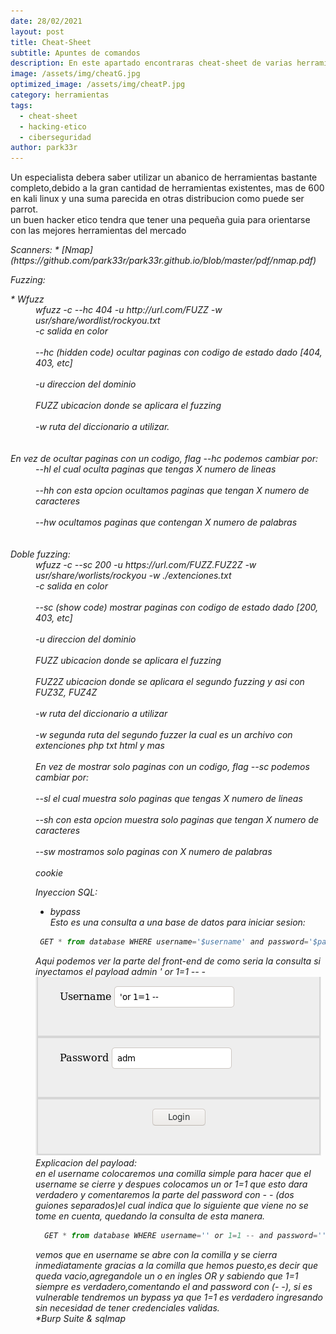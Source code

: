 ```yaml
---
date: 28/02/2021
layout: post
title: Cheat-Sheet
subtitle: Apuntes de comandos
description: En este apartado encontraras cheat-sheet de varias herramientas
image: /assets/img/cheatG.jpg
optimized_image: /assets/img/cheatP.jpg
category: herramientas
tags:
  - cheat-sheet
  - hacking-etico
  - ciberseguridad
author: park33r
---
```

Un especialista debera saber utilizar un abanico de herramientas bastante completo,debido a la gran cantidad de herramientas existentes, mas de 600 en kali linux y una suma parecida en otras distribucion como puede ser parrot.<br>
un buen hacker etico tendra que tener una pequeña guia para orientarse con las mejores herramientas del mercado<br>
<dl>
<em>Scanners:<em>
* <em>[Nmap](https://github.com/park33r/park33r.github.io/blob/master/pdf/nmap.pdf)<br>

<em>Fuzzing:<em>
  <dt>* Wfuzz<br></dt>
<dd><strongs>       wfuzz -c --hc 404 -u http://url.com/FUZZ -w usr/share/wordlist/rockyou.txt </strongs></dd>

  <dd>-c salida en color</dd><br>
  <dd>--hc (hidden code) ocultar paginas con codigo de estado dado [404, 403, etc]</dd><br>
  <dd>-u direccion del dominio</dd><br>
  <dd>FUZZ ubicacion donde se aplicara el fuzzing</dd><br>
  <dd>-w ruta del diccionario a utilizar.</dd><br><br>
En vez de ocultar paginas con un codigo, flag --hc podemos cambiar por:<br>
<dd>--hl <numero> el cual oculta paginas que tengas X numero de lineas</dd><br>
<dd>--hh <numero> con esta opcion ocultamos paginas que tengan X numero de caracteres</dd><br>
<dd>--hw <numero> ocultamos paginas que contengan X numero de palabras</dd><br><br>
  Doble fuzzing:<br>
<dd><strongs>     wfuzz -c --sc 200 -u https://url.com/FUZZ.FUZ2Z -w usr/share/worlists/rockyou -w ./extenciones.txt </li></strongs><br>
  <dd>-c salida en color</dd><br>
  <dd>--sc (show code) mostrar paginas con codigo de estado dado [200, 403, etc]</dd><br>
  <dd>-u direccion del dominio</dd><br>
  <dd>FUZZ ubicacion donde se aplicara el fuzzing</dd><br>
  <dd>FUZ2Z ubicacion donde se aplicara el segundo fuzzing y asi con FUZ3Z, FUZ4Z</dd><br>
  <dd>-w ruta del diccionario a utilizar</dd><br>
  <dd>-w segunda ruta del segundo fuzzer la cual es un archivo con extenciones php txt html y mas<br><br>
  En vez de mostrar solo paginas con un codigo, flag --sc podemos cambiar por:</dd><br>
<dd>--sl <numero> el cual muestra solo paginas que tengas X numero de lineas</dd><br>
<dd>--sh <numero> con esta opcion muestra solo paginas que tengan X numero de caracteres</dd><br>
<dd>--sw <numero> mostramos solo paginas con X numero de palabras<br><br>
 cookie<br>
 
 
 
 
 
 
 
 
 
 
 
 
 
 
 <em>Inyeccion SQL:</em>    
* <em>bypass</em><br>
Esto es una consulta a una base de datos para iniciar sesion:<br>
 ```js
  GET * from database WHERE username='$username' and password='$password'
  ```
Aqui podemos ver la parte del front-end de como seria la consulta si inyectamos el payload admin ' or 1=1 -- -<br>
![](/assets/img/sqli/panel_bypass.png)<br>
Explicacion del payload:<br>
en el username colocaremos una comilla simple para hacer que el username se cierre y despues colocamos un or 1=1 que esto dara verdadero y comentaremos la parte
del password con - - (dos guiones separados)el cual indica que lo siguiente que viene no se tome en cuenta, quedando la consulta de esta manera.<br>
```js
  GET * from database WHERE username='' or 1=1 -- and password=''
 ```
vemos que en username se abre con la comilla y se cierra inmediatamente gracias a la comilla que hemos puesto,es decir que queda vacio,agregandole un o en ingles OR y sabiendo que 1=1 siempre es verdadero,comentando el and password con (- -), si es vulnerable tendremos un bypass ya que 1=1 es verdadero ingresando sin necesidad de tener credenciales validas.<br>
*<em>Burp Suite & sqlmap</em><br>



